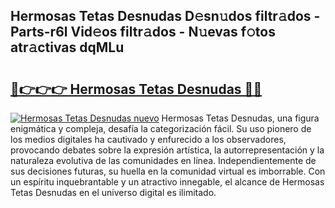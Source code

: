 ## Hermosas Tetas Desnudas D𝚎sn𝚞dos filtr𝚊dos - Parts-r6l Vid𝚎os filtr𝚊dos - N𝚞evas f𝚘tos atr𝚊ctivas dqMLu

# <h2><a href="http://mba835b.tromn.icu/?c=Hermosas+Tetas+Desnudas">🔗👉👉👉 Hermosas Tetas Desnudas 🔗🔗</a></h2>

[![Hermosas Tetas Desnudas nuevo](https://i.imgur.com/pEAQMta.gif)](http://mba835b.tromn.icu/?c=Hermosas+Tetas+Desnudas)
Hermosas Tetas Desnudas, una figura enigmática y compleja, desafía la categorización fácil. Su uso pionero de los medios digitales ha cautivado y enfurecido a los observadores, provocando debates sobre la expresión artística, la autorrepresentación y la naturaleza evolutiva de las comunidades en línea. Independientemente de sus decisiones futuras, su huella en la comunidad virtual es imborrable. Con un espíritu inquebrantable y un atractivo innegable, el alcance de Hermosas Tetas Desnudas en el universo digital es ilimitado.
